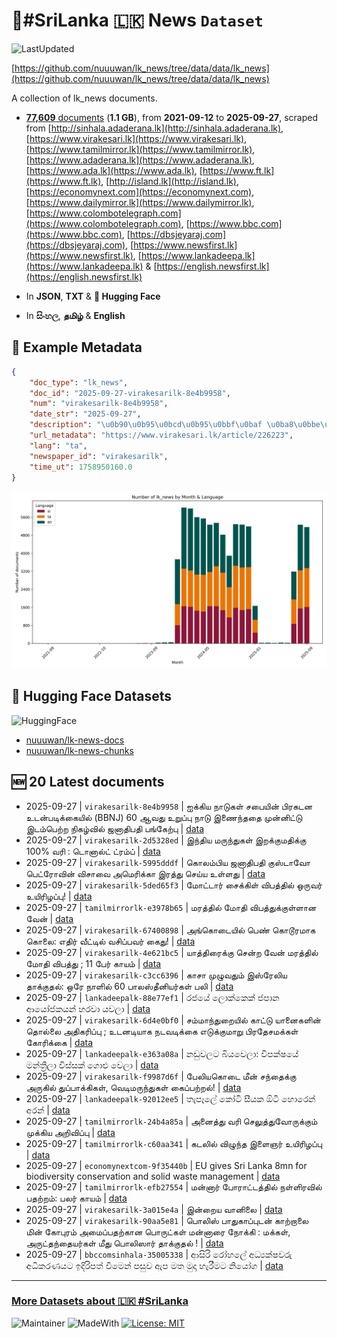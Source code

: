 # 📄#SriLanka 🇱🇰 News `Dataset`

![LastUpdated](https://img.shields.io/badge/last_updated-2025--09--27_11:19:27-green)

[https://github.com/nuuuwan/lk_news/tree/data/data/lk_news](https://github.com/nuuuwan/lk_news/tree/data/data/lk_news)

A collection of lk_news documents.

- [**77,609** documents](https://github.com/nuuuwan/lk_news/tree/data/data/lk_news) (**1.1 GB**), from **2021-09-12** to **2025-09-27**, scraped from [http://sinhala.adaderana.lk](http://sinhala.adaderana.lk), [https://www.virakesari.lk](https://www.virakesari.lk), [https://www.tamilmirror.lk](https://www.tamilmirror.lk), [https://www.adaderana.lk](https://www.adaderana.lk), [https://www.ada.lk](https://www.ada.lk), [https://www.ft.lk](https://www.ft.lk), [http://island.lk](http://island.lk), [https://economynext.com](https://economynext.com), [https://www.dailymirror.lk](https://www.dailymirror.lk), [https://www.colombotelegraph.com](https://www.colombotelegraph.com), [https://www.bbc.com](https://www.bbc.com), [https://dbsjeyaraj.com](https://dbsjeyaraj.com), [https://www.newsfirst.lk](https://www.newsfirst.lk), [https://www.lankadeepa.lk](https://www.lankadeepa.lk) & [https://english.newsfirst.lk](https://english.newsfirst.lk)

- In **JSON**, **TXT** & **🤗 Hugging Face**

- In **සිංහල**, **தமிழ்** & **English**

## 📝 Example Metadata

```json
{
    "doc_type": "lk_news",
    "doc_id": "2025-09-27-virakesarilk-8e4b9958",
    "num": "virakesarilk-8e4b9958",
    "date_str": "2025-09-27",
    "description": "\u0b90\u0b95\u0bcd\u0b95\u0bbf\u0baf \u0ba8\u0bbe\u0b9f\u0bc1\u0b95\u0bb3\u0bcd \u0b9a\u0baa\u0bc8\u0baf\u0bbf\u0ba9\u0bcd \u0baa\u0bbf\u0bb0\u0b95\u0b9f\u0ba9 \u0b89\u0b9f\u0ba9\u0bcd\u0baa\u0b9f\u0bbf\u0b95\u0bcd\u0b95\u0bc8\u0baf\u0bbf\u0bb2\u0bcd (BBNJ) 60 \u0b86\u0bb5\u0ba4\u0bc1 \u0b89\u0bb1\u0bc1\u0baa\u0bcd\u0baa\u0bc1 \u0ba8\u0bbe\u0b9f\u0bc1 \u0b87\u0ba3\u0bc8\u0ba8\u0bcd\u0ba4\u0ba4\u0bc8 \u0bae\u0bc1\u0ba9\u0bcd\u0ba9\u0bbf\u0b9f\u0bcd\u0b9f\u0bc1 \u0b87\u0b9f\u0bae\u0bcd\u0baa\u0bc6\u0bb1\u0bcd\u0bb1 \u0ba8\u0bbf\u0b95\u0bb4\u0bcd\u0bb5\u0bbf\u0bb2\u0bcd \u0b9c\u0ba9\u0bbe\u0ba4\u0bbf\u0baa\u0ba4\u0bbf \u0baa\u0b99\u0bcd\u0b95\u0bc7\u0bb1\u0bcd\u0baa\u0bc1",
    "url_metadata": "https://www.virakesari.lk/article/226223",
    "lang": "ta",
    "newspaper_id": "virakesarilk",
    "time_ut": 1758950160.0
}
```

![Chart](https://raw.githubusercontent.com/nuuuwan/lk_news/refs/heads/data/data/lk_news/docs_by_month_and_lang.png)

## 🤗 Hugging Face Datasets

![HuggingFace](https://img.shields.io/badge/-HuggingFace-FDEE21?style=for-the-badge&logo=HuggingFace)

- [nuuuwan/lk-news-docs](https://huggingface.co/datasets/nuuuwan/lk-news-docs)
- [nuuuwan/lk-news-chunks](https://huggingface.co/datasets/nuuuwan/lk-news-chunks)

## 🆕 20 Latest documents

- 2025-09-27 | `virakesarilk-8e4b9958` | ஐக்கிய நாடுகள் சபையின் பிரகடன உடன்படிக்கையில் (BBNJ) 60 ஆவது உறுப்பு நாடு இணைந்ததை முன்னிட்டு இடம்பெற்ற நிகழ்வில் ஜனாதிபதி பங்கேற்பு | [data](https://github.com/nuuuwan/lk_news/tree/data/data/lk_news/2020s/2025/2025-09-27-virakesarilk-8e4b9958)
- 2025-09-27 | `virakesarilk-2d5328ed` | இந்திய மருந்துகள் இறக்குமதிக்கு 100% வரி : டொனால்ட் ட்ரம்ப் | [data](https://github.com/nuuuwan/lk_news/tree/data/data/lk_news/2020s/2025/2025-09-27-virakesarilk-2d5328ed)
- 2025-09-27 | `virakesarilk-5995dddf` | கொலம்பிய ஜனாதிபதி குஸ்டாவோ பெட்ரோவின் விசாவை அமெரிக்கா இரத்து செய்ய உள்ளது | [data](https://github.com/nuuuwan/lk_news/tree/data/data/lk_news/2020s/2025/2025-09-27-virakesarilk-5995dddf)
- 2025-09-27 | `virakesarilk-5ded65f3` | மோட்டார் சைக்கிள் விபத்தில் ஒருவர் உயிரிழப்பு! | [data](https://github.com/nuuuwan/lk_news/tree/data/data/lk_news/2020s/2025/2025-09-27-virakesarilk-5ded65f3)
- 2025-09-27 | `tamilmirrorlk-e3978b65` | மரத்தில் மோதி விபத்துக்குள்ளான வேன் | [data](https://github.com/nuuuwan/lk_news/tree/data/data/lk_news/2020s/2025/2025-09-27-tamilmirrorlk-e3978b65)
- 2025-09-27 | `virakesarilk-67400898` | அங்கொடையில் பெண் கொடூரமாக கொலை: எதிர் வீட்டில் வசிப்பவர் கைது! | [data](https://github.com/nuuuwan/lk_news/tree/data/data/lk_news/2020s/2025/2025-09-27-virakesarilk-67400898)
- 2025-09-27 | `virakesarilk-4e621bc5` | யாத்திரைக்கு சென்ற வேன் மரத்தில் மோதி விபத்து ; 11 பேர் காயம் | [data](https://github.com/nuuuwan/lk_news/tree/data/data/lk_news/2020s/2025/2025-09-27-virakesarilk-4e621bc5)
- 2025-09-27 | `virakesarilk-c3cc6396` | காசா முழுவதும் இஸ்ரேலிய தாக்குதல்: ஒரே நாளில் 60 பாலஸ்தீனியர்கள் பலி | [data](https://github.com/nuuuwan/lk_news/tree/data/data/lk_news/2020s/2025/2025-09-27-virakesarilk-c3cc6396)
- 2025-09-27 | `lankadeepalk-88e77ef1` | රජයේ ලොක්කෙක් ජපාන ආයෝජකයන් හරවා යවලා | [data](https://github.com/nuuuwan/lk_news/tree/data/data/lk_news/2020s/2025/2025-09-27-lankadeepalk-88e77ef1)
- 2025-09-27 | `virakesarilk-6d4e0bf0` | சம்மாந்துறையில் காட்டு யானைகளின் தொல்லை அதிகரிப்பு ; உடனடியாக நடவடிக்கை எடுக்குமாறு பிரதேசமக்கள் கோரிக்கை | [data](https://github.com/nuuuwan/lk_news/tree/data/data/lk_news/2020s/2025/2025-09-27-virakesarilk-6d4e0bf0)
- 2025-09-27 | `lankadeepalk-e363a08a` | නඩුවලට බියවෙලා: විපක්ෂයේ මන්ත්‍රීලා විස්සක් ගොළු වෙලා | [data](https://github.com/nuuuwan/lk_news/tree/data/data/lk_news/2020s/2025/2025-09-27-lankadeepalk-e363a08a)
- 2025-09-27 | `virakesarilk-f9987d6f` | பேலியகொடை மீன் சந்தைக்கு அருகில் துப்பாக்கிகள், வெடிமருந்துகள் கைப்பற்றல்! | [data](https://github.com/nuuuwan/lk_news/tree/data/data/lk_news/2020s/2025/2025-09-27-virakesarilk-f9987d6f)
- 2025-09-27 | `lankadeepalk-92012ee5` | තැපෑලේ කෝටි සීයක ඕටී හොරෙන් අරන් | [data](https://github.com/nuuuwan/lk_news/tree/data/data/lk_news/2020s/2025/2025-09-27-lankadeepalk-92012ee5)
- 2025-09-27 | `tamilmirrorlk-24b4a85a` | அனைத்து வரி செலுத்துவோருக்கும் முக்கிய அறிவிப்பு | [data](https://github.com/nuuuwan/lk_news/tree/data/data/lk_news/2020s/2025/2025-09-27-tamilmirrorlk-24b4a85a)
- 2025-09-27 | `tamilmirrorlk-c60aa341` | கடலில் விழுந்த இளைஞர் உயிரிழப்பு | [data](https://github.com/nuuuwan/lk_news/tree/data/data/lk_news/2020s/2025/2025-09-27-tamilmirrorlk-c60aa341)
- 2025-09-27 | `economynextcom-9f35440b` | EU gives Sri Lanka 8mn for biodiversity conservation and solid waste management | [data](https://github.com/nuuuwan/lk_news/tree/data/data/lk_news/2020s/2025/2025-09-27-economynextcom-9f35440b)
- 2025-09-27 | `tamilmirrorlk-efb27554` | மன்னார் போராட்டத்தில் நள்ளிரவில் பதற்றம்: பலர் காயம் | [data](https://github.com/nuuuwan/lk_news/tree/data/data/lk_news/2020s/2025/2025-09-27-tamilmirrorlk-efb27554)
- 2025-09-27 | `virakesarilk-3a015e4a` | இன்றைய வானிலை | [data](https://github.com/nuuuwan/lk_news/tree/data/data/lk_news/2020s/2025/2025-09-27-virakesarilk-3a015e4a)
- 2025-09-27 | `virakesarilk-90aa5e81` | பொலிஸ் பாதுகாப்புடன் காற்றாலை மின் கோபுரம் அமைப்பதற்கான பொருட்கள் மன்னாரை நோக்கி : மக்கள்,  அருட்தந்தையர்கள் மீது பொலிஸார் தாக்குதல் ! | [data](https://github.com/nuuuwan/lk_news/tree/data/data/lk_news/2020s/2025/2025-09-27-virakesarilk-90aa5e81)
- 2025-09-27 | `bbccomsinhala-35005338` | ආසිරි රෝහලේ අධ්‍යක්ෂවරු අධිකරණයට ඉදිරිපත් වීමෙන් පසුව ඇප මත මුදා හැරීමට නියෝග | [data](https://github.com/nuuuwan/lk_news/tree/data/data/lk_news/2020s/2025/2025-09-27-bbccomsinhala-35005338)

---

### [More Datasets about 🇱🇰 #SriLanka](https://github.com/nuuuwan/lk_datasets)

![Maintainer](https://img.shields.io/badge/maintainer-nuuuwan-red)
![MadeWith](https://img.shields.io/badge/made_with-python-blue)
[![License: MIT](https://img.shields.io/badge/License-MIT-yellow.svg)](https://opensource.org/licenses/MIT)
